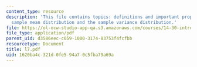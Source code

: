 ```yaml
---
content_type: resource
description: 'This file contains topics: definitions and important properties of the
  sample mean distribution and the sample variance distribution.'
file: https://ol-ocw-studio-app-qa.s3.amazonaws.com/courses/14-30-introduction-to-statistical-method-in-economics-spring-2006/1620ba4c321d0fe594a70c5fba79a69a_l7.pdf
file_type: application/pdf
parent_uid: d3586eec-c059-1000-3174-83753f4fcfbb
resourcetype: Document
title: l7.pdf
uid: 1620ba4c-321d-0fe5-94a7-0c5fba79a69a
---
```

